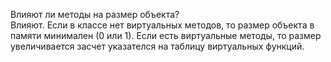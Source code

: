 Влияют ли методы на размер объекта?  
   Влияют.
Если в классе нет виртуальных методов, то размер объекта в памяти минимален (0 или 1).
 Если есть виртуальные методы, то размер увеличивается засчет указателся на таблицу виртуальных функций.

